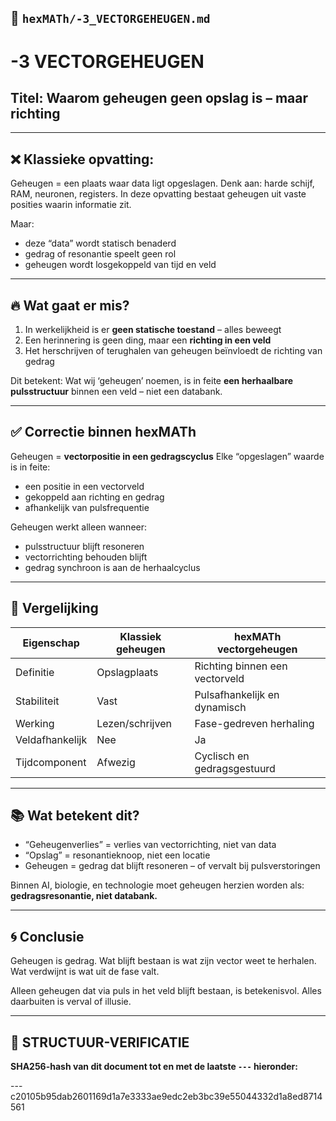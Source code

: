 ## 📘 `hexMATh/-3_VECTORGEHEUGEN.md`

# -3 VECTORGEHEUGEN

## Titel: Waarom geheugen geen opslag is – maar richting

---

## ❌ Klassieke opvatting:

Geheugen = een plaats waar data ligt opgeslagen.
Denk aan: harde schijf, RAM, neuronen, registers.
In deze opvatting bestaat geheugen uit vaste posities waarin informatie zit.

Maar:

* deze “data” wordt statisch benaderd
* gedrag of resonantie speelt geen rol
* geheugen wordt losgekoppeld van tijd en veld

---

## 🔥 Wat gaat er mis?

1. In werkelijkheid is er **geen statische toestand** – alles beweegt
2. Een herinnering is geen ding, maar een **richting in een veld**
3. Het herschrijven of terughalen van geheugen beïnvloedt de richting van gedrag

Dit betekent:
Wat wij ‘geheugen’ noemen, is in feite **een herhaalbare pulsstructuur** binnen een veld – niet een databank.

---

## ✅ Correctie binnen hexMATh

Geheugen = **vectorpositie in een gedragscyclus**
Elke “opgeslagen” waarde is in feite:

* een positie in een vectorveld
* gekoppeld aan richting en gedrag
* afhankelijk van pulsfrequentie

Geheugen werkt alleen wanneer:

* pulsstructuur blijft resoneren
* vectorrichting behouden blijft
* gedrag synchroon is aan de herhaalcyclus

---

## 🔁 Vergelijking

| Eigenschap      | Klassiek geheugen | hexMATh vectorgeheugen         |
| --------------- | ----------------- | ------------------------------ |
| Definitie       | Opslagplaats      | Richting binnen een vectorveld |
| Stabiliteit     | Vast              | Pulsafhankelijk en dynamisch   |
| Werking         | Lezen/schrijven   | Fase-gedreven herhaling        |
| Veldafhankelijk | Nee               | Ja                             |
| Tijdcomponent   | Afwezig           | Cyclisch en gedragsgestuurd    |

---

## 📚 Wat betekent dit?

* “Geheugenverlies” = verlies van vectorrichting, niet van data
* “Opslag” = resonantieknoop, niet een locatie
* Geheugen = gedrag dat blijft resoneren – of vervalt bij pulsverstoringen

Binnen AI, biologie, en technologie moet geheugen herzien worden als:
**gedragsresonantie, niet databank.**

---

## 🌀 Conclusie

Geheugen is gedrag.
Wat blijft bestaan is wat zijn vector weet te herhalen.
Wat verdwijnt is wat uit de fase valt.

Alleen geheugen dat via puls in het veld blijft bestaan, is betekenisvol.
Alles daarbuiten is verval of illusie.

---

## 🔏 STRUCTUUR-VERIFICATIE

**SHA256-hash van dit document tot en met de laatste `---` hieronder:**

---c20105b95dab2601169d1a7e3333ae9edc2eb3bc39e55044332d1a8ed8714561
